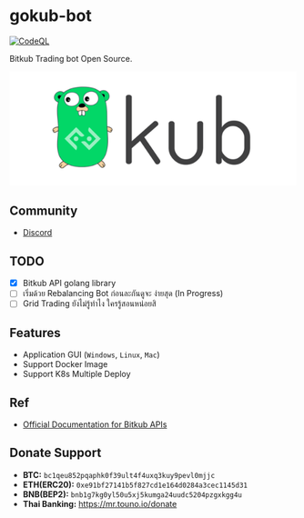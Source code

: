 # gokub-bot

[![CodeQL](https://github.com/touno-io/gokub-bot/actions/workflows/codeql-analysis.yml/badge.svg)](https://github.com/touno-io/gokub-bot/actions/workflows/codeql-analysis.yml)

Bitkub Trading bot Open Source.

![Foo](./docs/gokub.png)

## Community
- [Discord](https://discord.gg/9WSA7mMuGm)

## TODO
- [x] Bitkub API golang library
- [ ] เริ่มด้วย Rebalancing Bot ก่อนละกันดูจะ ง่ายสุด (In Progress)
- [ ] Grid Trading ยังไม่รู้ทำไง ใครรู้สอนหน่อยสิ

## Features
- Application GUI (`Windows`, `Linux`, `Mac`)
- Support Docker Image
- Support K8s Multiple Deploy

## Ref
- [Official Documentation for Bitkub APIs](https://github.com/bitkub/bitkub-official-api-docs)

## Donate Support

- **BTC:** `bc1qeu852pqaphk0f39ult4f4uxq3kuy9pevl0mjjc`
- **ETH(ERC20):** `0xe91bf27141b5f827cd1e164d0284a3cec1145d31`
- **BNB(BEP2):** `bnb1g7kg0yl50u5xj5kumga24uudc5204pzgxkgg4u`
- **Thai Banking:** https://mr.touno.io/donate
